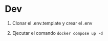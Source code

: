 # Dev
 1. Clonar el .env.template y crear el .env
 
 2. Ejecutar el comando ```docker compose up -d```